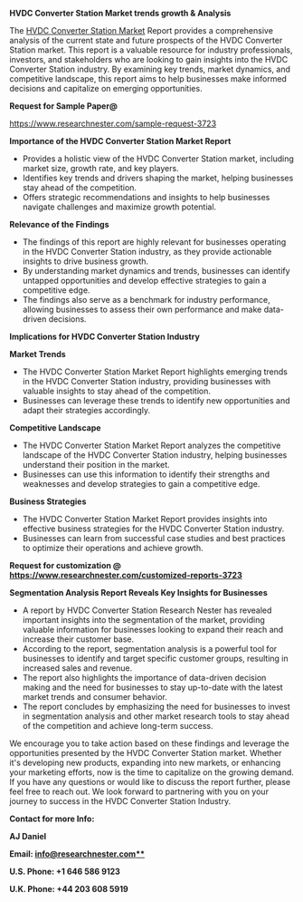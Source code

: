 ﻿<a name="_hlk168649135"></a><a name="_hlk167721000"></a><a name="_hlk169704084"></a>**HVDC Converter Station Market trends growth & Analysis**

The [HVDC Converter Station Market](https://www.researchnester.com/reports/hvdc-converter-station-market/3723) Report provides a comprehensive analysis of the current state and future prospects of the HVDC Converter Station market. This report is a valuable resource for industry professionals, investors, and stakeholders who are looking to gain insights into the HVDC Converter Station industry. By examining key trends, market dynamics, and competitive landscape, this report aims to help businesses make informed decisions and capitalize on emerging opportunities.

**Request for Sample Paper@**

<https://www.researchnester.com/sample-request-3723>

**Importance of the HVDC Converter Station Market Report**

- Provides a holistic view of the HVDC Converter Station market, including market size, growth rate, and key players.
- Identifies key trends and drivers shaping the market, helping businesses stay ahead of the competition.
- Offers strategic recommendations and insights to help businesses navigate challenges and maximize growth potential.

**Relevance of the Findings**	

- The findings of this report are highly relevant for businesses operating in the HVDC Converter Station industry, as they provide actionable insights to drive business growth.
- By understanding market dynamics and trends, businesses can identify untapped opportunities and develop effective strategies to gain a competitive edge.
- The findings also serve as a benchmark for industry performance, allowing businesses to assess their own performance and make data-driven decisions.

**Implications for HVDC Converter Station  Industry**

**Market Trends**

- The HVDC Converter Station Market Report highlights emerging trends in the HVDC Converter Station industry, providing businesses with valuable insights to stay ahead of the competition.
- Businesses can leverage these trends to identify new opportunities and adapt their strategies accordingly.

**Competitive Landscape**

- The HVDC Converter Station Market Report analyzes the competitive landscape of the HVDC Converter Station industry, helping businesses understand their position in the market.
- Businesses can use this information to identify their strengths and weaknesses and develop strategies to gain a competitive edge.

**Business Strategies**

- The HVDC Converter Station Market Report provides insights into effective business strategies for the HVDC Converter Station industry.
- Businesses can learn from successful case studies and best practices to optimize their operations and achieve growth.

**Request for customization @ <https://www.researchnester.com/customized-reports-3723>**

**Segmentation Analysis Report Reveals Key Insights for Businesses**

- A report by HVDC Converter Station Research Nester has revealed important insights into the segmentation of the market, providing valuable information for businesses looking to expand their reach and increase their customer base.
- According to the report, segmentation analysis is a powerful tool for businesses to identify and target specific customer groups, resulting in increased sales and revenue.
- The report also highlights the importance of data-driven decision making and the need for businesses to stay up-to-date with the latest market trends and consumer behavior.
- The report concludes by emphasizing the need for businesses to invest in segmentation analysis and other market research tools to stay ahead of the competition and achieve long-term success.

We encourage you to take action based on these findings and leverage the opportunities presented by the HVDC Converter Station market. Whether it's developing new products, expanding into new markets, or enhancing your marketing efforts, now is the time to capitalize on the growing demand. If you have any questions or would like to discuss the report further, please feel free to reach out. We look forward to partnering with you on your journey to success in the HVDC Converter Station Industry.

**Contact for more Info:**

**AJ Daniel**

**Email: [info@researchnester.com**](mailto:info@researchnester.com "mailto:info@researchnester.com")**

**U.S. Phone: +1 646 586 9123**

**U.K. Phone: +44 203 608 5919**



